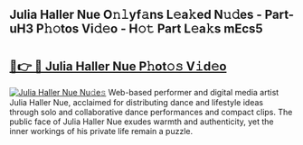 ## Julia Haller Nue O𝚗𝚕yf𝚊ns L𝚎a𝚔ed N𝚞𝚍es - Part-uH3 P𝚑𝚘tos Vi𝚍𝚎o - H𝚘𝚝 Part L𝚎a𝚔s mEcs5

# <h2><a href="http://kfcdv5n.oniu.top/?m=Julia+Haller+Nue">🔗👉 🔴 Julia Haller Nue P𝚑ot𝚘𝚜 V𝚒d𝚎o</a></h2>

[![Julia Haller Nue Nu𝚍e𝚜](https://i.imgur.com/0qMVB7G.gif)](http://kfcdv5n.oniu.top/?m=Julia+Haller+Nue)
Web-based performer and digital media artist Julia Haller Nue, acclaimed for distributing dance and lifestyle ideas through solo and collaborative dance performances and compact clips. The public face of Julia Haller Nue exudes warmth and authenticity, yet the inner workings of his private life remain a puzzle.  
